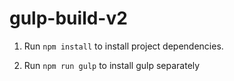 # gulp-build-v2

1) Run `npm install` to install project dependencies.


2) Run `npm run gulp` to install gulp separately
